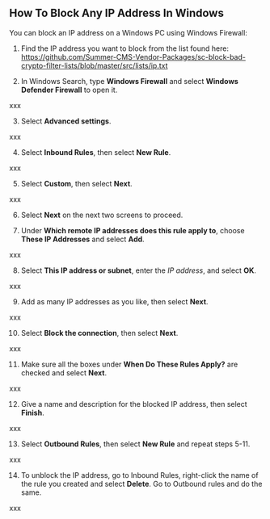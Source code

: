 ## How To Block Any IP Address In Windows

You can block an IP address on a Windows PC using Windows Firewall:

1. Find the IP address you want to block from the list found here: https://github.com/Summer-CMS-Vendor-Packages/sc-block-bad-crypto-filter-lists/blob/master/src/lists/ip.txt

2. In Windows Search, type **Windows Firewall** and select **Windows Defender Firewall** to open it.

xxx

3. Select **Advanced settings**.

xxx

4. Select **Inbound Rules**, then select **New Rule**.

xxx

5. Select **Custom**, then select **Next**.

xxx

6. Select **Next** on the next two screens to proceed.

7. Under **Which remote IP addresses does this rule apply to**, choose **These IP Addresses** and select **Add**.

xxx

8. Select **This IP address or subnet**, enter the *IP address*, and select **OK**.

xxx

9. Add as many IP addresses as you like, then select **Next**.

xxx

10. Select **Block the connection**, then select **Next**.

xxx

11. Make sure all the boxes under **When Do These Rules Apply?** are checked and select **Next**.

xxx

12. Give a name and description for the blocked IP address, then select **Finish**.

xxx

13. Select **Outbound Rules**, then select **New Rule** and repeat steps 5-11.

xxx

14. To unblock the IP address, go to Inbound Rules, right-click the name of the rule you created and select **Delete**. Go to Outbound rules and do the same.

xxx

